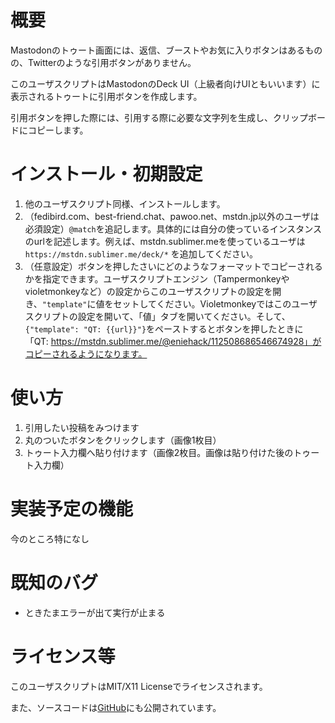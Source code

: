 # 概要
Mastodonのトゥート画面には、返信、ブーストやお気に入りボタンはあるものの、Twitterのような引用ボタンがありません。

このユーザスクリプトはMastodonのDeck UI（上級者向けUIともいいます）に表示されるトゥートに引用ボタンを作成します。

引用ボタンを押した際には、引用する際に必要な文字列を生成し、クリップボードにコピーします。

# インストール・初期設定

1. 他のユーザスクリプト同様、インストールします。
2. （fedibird.com、best-friend.chat、pawoo.net、mstdn.jp以外のユーザは必須設定）`@match`を追記します。具体的には自分の使っているインスタンスのurlを記述します。例えば、mstdn.sublimer.meを使っているユーザは `https://mstdn.sublimer.me/deck/*` を追加してください。
3. （任意設定）ボタンを押したさいにどのようなフォーマットでコピーされるかを指定できます。ユーザスクリプトエンジン（Tampermonkeyやvioletmonkeyなど）の設定からこのユーザスクリプトの設定を開き、`"template"`に値をセットしてください。Violetmonkeyではこのユーザスクリプトの設定を開いて、「値」タブを開いてください。そして、`{"template": "QT: {{url}}"}`をペーストするとボタンを押したときに「QT: https://mstdn.sublimer.me/@eniehack/112508686546674928」がコピーされるようになります。

# 使い方

1. 引用したい投稿をみつけます
2. 丸のついたボタンをクリックします（画像1枚目）
3. トゥート入力欄へ貼り付けます（画像2枚目。画像は貼り付けた後のトゥート入力欄）

# 実装予定の機能

今のところ特になし

# 既知のバグ

- ときたまエラーが出て実行が止まる

# ライセンス等

このユーザスクリプトはMIT/X11 Licenseでライセンスされます。

また、ソースコードは[GitHub](https://github.com/eniehack/mstdn-quote-btn.user.js/)にも公開されています。
